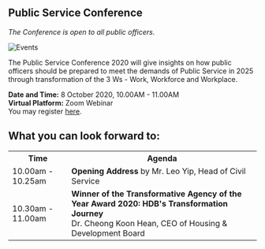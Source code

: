 <!-- ---
title: 'Public Service Conference'
permalink: /psc-2020/


--- -->


## Public Service Conference
*The Conference is open to all public officers.* <br>

![Events](/images/psc2020.png)


The Public Service Conference 2020 will give insights on how public officers should be prepared to meet the demands of Public Service in 2025 through transformation of the 3 Ws - Work, Workforce and Workplace.

**Date and Time:** 8 October 2020, 10.00AM - 11.00AM <br>
**Virtual Platform:** Zoom Webinar <br>
You may register <a href="https://gems.gevme.com/public-service-week-22695027">here</a>.<br> 
  

## What you can look forward to:
<table>
  <tr>
    <th>Time</th>
    <th>Agenda</th>
  </tr>
  <tr>
    <td>10.00am - 10.25am</td>
    <td><b>Opening Address</b> by Mr. Leo Yip, Head of Civil Service</td>
  </tr>
  <tr>
    <td>10.30am - 11.00am</td>
    <td><b>Winner of the Transformative Agency of the Year Award 2020: HDB's Transformation Journey</b><br>
      Dr. Cheong Koon Hean, CEO of Housing & Development Board </td>
  </tr>
</table>

<!-- | 10.00AM - 10.25AM | **Opening Address**   |Leo Yip, Head of Civil Service |
|--|--|--|
| 10.30AM - 11.00AM | **Winner of the Transformative Agency of the Year Award 2020: HDB's Transformation Journey** |Dr Cheong Koon Hean, CEO of Housing & Development Board | -->

